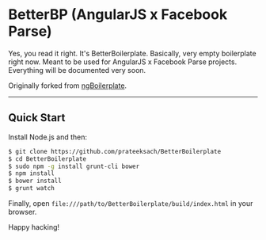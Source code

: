 # BetterBP (AngularJS x Facebook Parse)

Yes, you read it right. It's BetterBoilerplate. Basically, very empty boilerplate right now.
Meant to be used for AngularJS x Facebook Parse projects. Everything will be documented
very soon.

Originally forked from [ngBoilerplate](https://github.com/ngbp/ngbp).

***

## Quick Start

Install Node.js and then:

```sh
$ git clone https://github.com/prateeksach/BetterBoilerplate
$ cd BetterBoilerplate
$ sudo npm -g install grunt-cli bower
$ npm install
$ bower install
$ grunt watch
```

Finally, open `file:///path/to/BetterBoilerplate/build/index.html` in your browser.

Happy hacking!